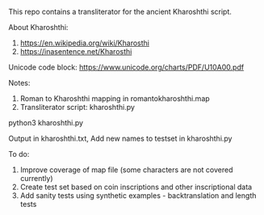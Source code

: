 This repo contains a transliterator for the ancient Kharoshthi script. 

About Kharoshthi:

1. https://en.wikipedia.org/wiki/Kharosthi
2. https://inasentence.net/Kharosthi

Unicode code block:
https://www.unicode.org/charts/PDF/U10A00.pdf

Notes: 

1. Roman to Kharoshthi mapping in romantokharoshthi.map
2. Transliterator script: kharoshthi.py

python3 kharoshthi.py 

Output in kharoshthi.txt, Add new names to testset in kharoshthi.py 

To do:

1. Improve coverage of map file (some characters are not covered currently)
2. Create test set based on coin inscriptions and other inscriptional data
3. Add sanity tests using synthetic examples - backtranslation and length tests 

